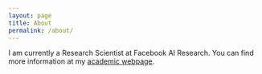 ```yaml
---
layout: page
title: About
permalink: /about/
---
```


I am currently a Research Scientist at Facebook AI Research. You can find more
information at my [academic webpage](http://ai.stanford.edu/~awni/).

